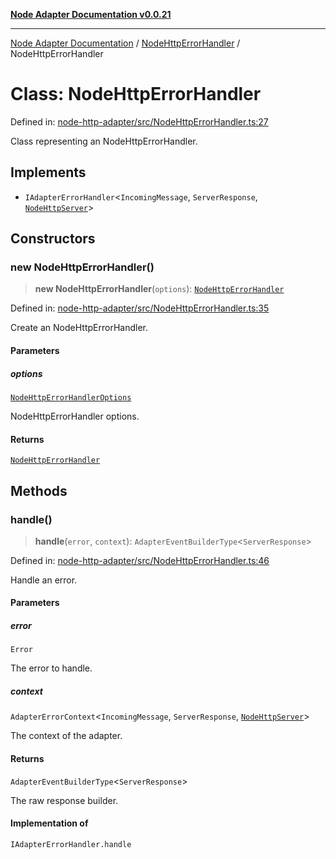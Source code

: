 [**Node Adapter Documentation v0.0.21**](../../README.md)

***

[Node Adapter Documentation](../../modules.md) / [NodeHttpErrorHandler](../README.md) / NodeHttpErrorHandler

# Class: NodeHttpErrorHandler

Defined in: [node-http-adapter/src/NodeHttpErrorHandler.ts:27](https://github.com/stonemjs/node-http-adapter/blob/a82d44fdef9d2985fec1e632575aee7065c1c3af/src/NodeHttpErrorHandler.ts#L27)

Class representing an NodeHttpErrorHandler.

## Implements

- `IAdapterErrorHandler`\<`IncomingMessage`, `ServerResponse`, [`NodeHttpServer`](../../declarations/type-aliases/NodeHttpServer.md)\>

## Constructors

### new NodeHttpErrorHandler()

> **new NodeHttpErrorHandler**(`options`): [`NodeHttpErrorHandler`](NodeHttpErrorHandler.md)

Defined in: [node-http-adapter/src/NodeHttpErrorHandler.ts:35](https://github.com/stonemjs/node-http-adapter/blob/a82d44fdef9d2985fec1e632575aee7065c1c3af/src/NodeHttpErrorHandler.ts#L35)

Create an NodeHttpErrorHandler.

#### Parameters

##### options

[`NodeHttpErrorHandlerOptions`](../interfaces/NodeHttpErrorHandlerOptions.md)

NodeHttpErrorHandler options.

#### Returns

[`NodeHttpErrorHandler`](NodeHttpErrorHandler.md)

## Methods

### handle()

> **handle**(`error`, `context`): `AdapterEventBuilderType`\<`ServerResponse`\>

Defined in: [node-http-adapter/src/NodeHttpErrorHandler.ts:46](https://github.com/stonemjs/node-http-adapter/blob/a82d44fdef9d2985fec1e632575aee7065c1c3af/src/NodeHttpErrorHandler.ts#L46)

Handle an error.

#### Parameters

##### error

`Error`

The error to handle.

##### context

`AdapterErrorContext`\<`IncomingMessage`, `ServerResponse`, [`NodeHttpServer`](../../declarations/type-aliases/NodeHttpServer.md)\>

The context of the adapter.

#### Returns

`AdapterEventBuilderType`\<`ServerResponse`\>

The raw response builder.

#### Implementation of

`IAdapterErrorHandler.handle`
